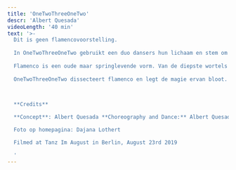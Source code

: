 ```yaml
---
title: 'OneTwoThreeOneTwo'
descr: 'Albert Quesada'
videoLength: '40 min'
text: '>-
  Dit is geen flamencovoorstelling.
  
  In OneTwoThreeOneTwo gebruikt een duo dansers hun lichaam en stem om vragen te stellen: wat is flamenco? Hoe creëert deze ongeschreven taal – tegelijkertijd muziek en dans – zo’n intense, directe communicatie?
  
  Flamenco is een oude maar springlevende vorm. Van de diepste wortels in de zigeunermuziek tot de grootse podiumproducties van vandaag: de kracht komt steeds van hetzelfde fundamentele ritme: 123 123 12 12 12. De intimiteit en de interactie met het publiek van de flamenco tablao creëert een complex web van betekenis, expressie en verhaal – een unieke reeks rituelen en technieken die groeien en evolueren.
  
  OneTwoThreeOneTwo dissecteert flamenco en legt de magie ervan bloot.

  ‍

  **Credits**

  **Concept**: Albert Quesada **Choreography and Dance:** Albert Quesada & Zoltán Vakulya **Sound Design:** Albert Quesada **Light Design**: Bert Van Dijck **Music:** Sabicas, Miguel Poveda, Manolo Caracol, Camarón de la Isla **Costumes:** Sofie Durnez Program **Text:** JS Rafaeli **Musical Advise:** Juan Carlos Lérida **Choreographic Assistant:** Petra Söör & Leo Castro **Production:** Albert Quesada / Klein Verzet vzw **Coproduction:**  Charleroi Danses, CCNR, Mercat de les Flors, Vooruit in the frame of the European Network DNA (Departures and Arrivals) / **Co-funded by** the Creative Europe Program of the European Union **With the support of:** SACD, the Vlaamse Gemeenschapscommissie, the Culture Programme of the European Union, and the Koning Boudewijn Stichting **In collaboration with:** PACT Zollverein, Kaaitheater, TAKT/Provinciaal Domein Dommelhof, STUK, El Graner, L’animal a l’esquena

  Foto op homepagina: Dajana Lothert

  Filmed at Tanz Im August in Berlin, August 23rd 2019

  ‍'
---
```

